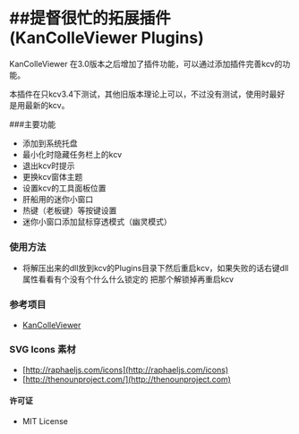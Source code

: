 ##提督很忙的拓展插件(KanColleViewer Plugins)
==========

KanColleViewer 在3.0版本之后增加了插件功能，可以通过添加插件完善kcv的功能。

本插件在只kcv3.4下测试，其他旧版本理论上可以，不过没有测试，使用时最好是用最新的kcv。


###主要功能

* 添加到系统托盘
* 最小化时隐藏任务栏上的kcv
* 退出kcv时提示
* 更换kcv窗体主题
* 设置kcv的工具面板位置
* 肝船用的迷你小窗口
* 热键（老板键）等按键设置
* 迷你小窗口添加鼠标穿透模式（幽灵模式）


### 使用方法

* 将解压出来的dll放到kcv的Plugins目录下然后重启kcv，如果失败的话右键dll属性看看有个没有个什么什么锁定的 把那个解锁掉再重启kcv


### 参考项目

* [KanColleViewer](https://github.com/Grabacr07/KanColleViewer)

### SVG Icons 素材

* [http://raphaeljs.com/icons](http://raphaeljs.com/icons)
* [http://thenounproject.com/](http://thenounproject.com)


#### 许可证

* MIT License
